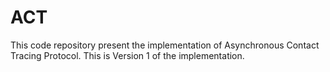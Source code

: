 # ACT

This code repository present the implementation of Asynchronous Contact Tracing Protocol. This is Version 1 of the implementation.
